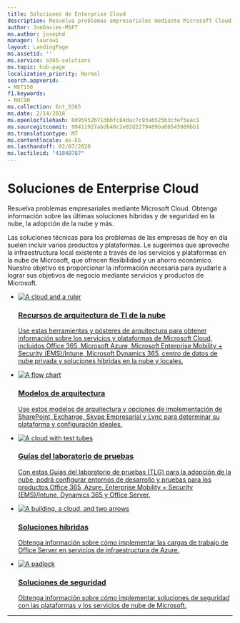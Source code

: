 ```yaml
---
title: Soluciones de Enterprise Cloud
description: Resuelva problemas empresariales mediante Microsoft Cloud. Obtenga información sobre las últimas soluciones híbridas y de seguridad en la nube, la adopción de la nube y más.
author: JoeDavies-MSFT
ms.author: josephd
manager: laurawi
layout: LandingPage
ms.assetid: ''
ms.service: o365-solutions
ms.topic: hub-page
localization_priority: Normal
search.appverid:
- MET150
f1.keywords:
- NOCSH
ms.collection: Ent_O365
ms.date: 2/14/2018
ms.openlocfilehash: 0d95952b71dbbfc84dac7c93a6525b3c3ef5eac1
ms.sourcegitcommit: 99411927abdb40c2e82d2279489ba60545989bb1
ms.translationtype: MT
ms.contentlocale: es-ES
ms.lasthandoff: 02/07/2020
ms.locfileid: "41840787"
---
```

<h1>Soluciones de Enterprise Cloud</h1>
<p>Resuelva problemas empresariales mediante Microsoft Cloud. Obtenga información sobre las últimas soluciones híbridas y de seguridad en la nube, la adopción de la nube y más.</p>
<p>Las soluciones técnicas para los problemas de las empresas de hoy en día suelen incluir varios productos y plataformas. Le sugerimos que aproveche la infraestructura local existente a través de los servicios y plataformas en la nube de Microsoft, que ofrecen flexibilidad y un ahorro económico. Nuestro objetivo es proporcionar la información necesaria para ayudarle a lograr sus objetivos de negocio mediante servicios y productos de Microsoft.</p>
<ul class="cardsF panelContent">
    <li>
        <a href="/office365/enterprise/microsoft-cloud-it-architecture-resources">
        <div class="cardSize">
            <div class="cardPadding">
                <div class="card">
                    <div class="cardImageOuter">
                        <div class="cardImage">
                            <img src="https://docs.microsoft.com/office/media/icons/cloud-architecture2.svg" alt="A cloud and a ruler" />
                        </div>
                    </div>
                    <div class="cardText">
                        <h3>Recursos de arquitectura de TI de la nube</h3>
                <p>Use estas herramientas y pósteres de arquitectura para obtener información sobre los servicios y plataformas de Microsoft Cloud, incluidos Office 365, Microsoft Azure, Microsoft Enterprise Mobility + Security (EMS)/Intune, Microsoft Dynamics 365, centro de datos de nube privada y soluciones híbridas en la nube y locales.</p>
                    </div>
                </div>
            </div>
        </div>
        </a>
    </li> 
    <li>
        <a href="/office365/enterprise/architectural-models-for-sharepoint-exchange-skype-for-business-and-lync">
        <div class="cardSize">
            <div class="cardPadding">
                <div class="card">
                    <div class="cardImageOuter">
                        <div class="cardImage">
                            <img src="https://docs.microsoft.com/office/media/icons/process-flow.svg" alt="A flow chart" />
                        </div>
                    </div>
                    <div class="cardText">
                        <h3>Modelos de arquitectura</h3>
                <p>Use estos modelos de arquitectura y opciones de implementación de SharePoint, Exchange, Skype Empresarial y Lync para determinar su plataforma y configuración ideales.</p>
                    </div>
                </div>
            </div>
        </div>
        </a>
    </li>
    <li>
        <a href="/office365/enterprise/cloud-adoption-test-lab-guides-tlgs">
        <div class="cardSize">
            <div class="cardPadding">
                <div class="card">
                    <div class="cardImageOuter">
                        <div class="cardImage">
                            <img src="https://docs.microsoft.com/office/media/icons/cloud-devtest.svg" alt="A cloud with test tubes" />
                        </div>
                    </div>
                    <div class="cardText">
                        <h3>Guías del laboratorio de pruebas</h3>
                <p>Con estas Guías del laboratorio de pruebas (TLG) para la adopción de la nube, podrá configurar entornos de desarrollo y pruebas para los productos Office 365, Azure, Enterprise Mobility + Security (EMS)/Intune, Dynamics 365 y Office Server.</p>
                    </div>
                </div>
            </div>
        </div>
        </a>
    </li>
    <li>
        <a href="/office365/enterprise/hybrid-solutions">
        <div class="cardSize">
            <div class="cardPadding">
                <div class="card">
                    <div class="cardImageOuter">
                        <div class="cardImage">
                            <img src="https://docs.microsoft.com/office/media/icons/hybrid.svg" alt="A building, a cloud, and two arrows" />
                        </div>
                    </div>
                    <div class="cardText">
                        <h3>Soluciones híbridas</h3>
                <p>Obtenga información sobre cómo implementar las cargas de trabajo de Office Server en servicios de infraestructura de Azure.</p>
                    </div>
                </div>
            </div>
        </div>
        </a>
    </li>
    <li>
        <a href="/office365/enterprise/security-solutions">
        <div class="cardSize">
            <div class="cardPadding">
                <div class="card">
                    <div class="cardImageOuter">
                        <div class="cardImage">
                            <img src="https://docs.microsoft.com/office/media/icons/lock-protected.svg" alt="A padlock" />
                        </div>
                    </div>
                    <div class="cardText">
                        <h3>Soluciones de seguridad</h3>
                <p>Obtenga información sobre cómo implementar soluciones de seguridad con las plataformas y los servicios de nube de Microsoft.</p>
                    </div>
                </div>
            </div>
        </div>
        </a>
    </li>
</ul>

---



